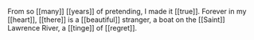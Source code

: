 From so [[many]] [[years]] of pretending, I made it [[true]]. Forever in my [[heart]], [[there]] is a [[beautiful]] stranger, a boat on the [[Saint]] Lawrence River, a [[tinge]] of [[regret]].  